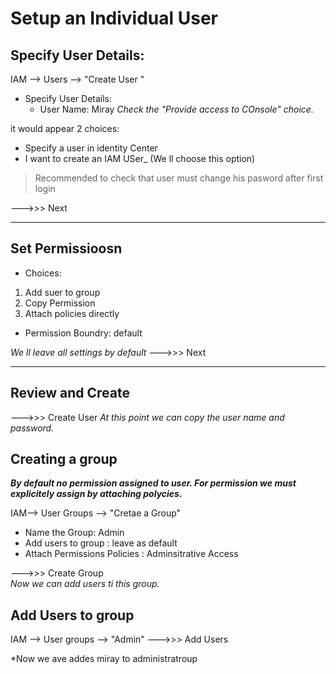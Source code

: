 # Setup an Individual User

## Specify User Details:  
IAM --> Users --> "Create User "
- Specify User Details:
    - User Name: Miray
    *Check the "Provide access to COnsole" choice.*  

 it would appear 2 choices:  
  - Specify a user in identity Center
  - I want to create an IAM USer_  (We ll choose this option)
> Recommended to check that user must change his pasword after first login  

--->>> Next

---- 

## Set Permissioosn

- Choices:
1. Add suer to group
2. Copy Permission
3. Attach policies directly

- Permission Boundry: default  

*We ll leave all settings by default*
--->>> Next

--- 
## Review and Create
--->>> Create User
*At this point we can copy the user name  and password.*  

## Creating a group

***By default no permission assigned to user. For permission we must explicitely assign by attaching polycies.***

IAM--> User Groups --> "Cretae a Group"  

- Name the Group: Admin  
- Add users to group : leave  as default
- Attach Permissions Policies : Adminsitrative Access  

--->>> Create Group   
*Now we can add users ti this group.*   

## Add Users to group  

IAM --> User groups --> "Admin" --->>> Add Users

*Now we ave addes miray to administratroup
